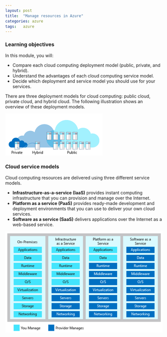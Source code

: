 ```yaml
---
layout: post
title:  "Manage resources in Azure"
categories: azure
tags:   azure 
---
```


### Learning objectives

In this module, you will:

- Compare each cloud computing deployment model (public, private, and hybrid).
- Understand the advantages of each cloud computing service model.
- Decide which deployment and service model you should use for your services.

There are three deployment models for cloud computing: public cloud, private cloud, and hybrid cloud. The following illustration shows an overview of these deployment models.

![deployment models](/images/2020-05-13-06-53-11.png)

### Cloud service models

Cloud computing resources are delivered using three different service models.

- **Infrastructure-as-a-service (IaaS)** provides instant computing infrastructure that you can provision and manage over the Internet.
- **Platform as a service (PaaS)** provides ready-made development and deployment environments that you can use to deliver your own cloud services.
- **Software as a service (SaaS)** delivers applications over the Internet as a web-based service.

![XaaS](/images/2020-05-13-07-15-02.png)